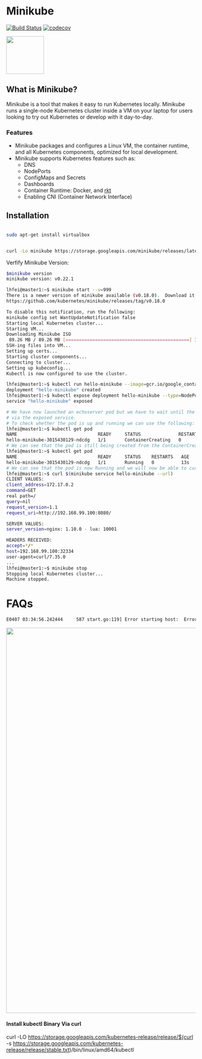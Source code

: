 # Minikube

[![Build Status](https://travis-ci.org/kubernetes/minikube.svg?branch=master)](https://travis-ci.org/kubernetes/minikube)
[![codecov](https://codecov.io/gh/kubernetes/minikube/branch/master/graph/badge.svg)](https://codecov.io/gh/kubernetes/minikube)

[<img src="https://github.com/kubernetes/minikube/raw/master/logo/logo.png" width="100">](https://github.com/kubernetes/minikube)

## What is Minikube?

Minikube is a tool that makes it easy to run Kubernetes locally. Minikube runs a single-node Kubernetes cluster inside a VM on your laptop for users looking to try out Kubernetes or develop with it day-to-day.

### Features

* Minikube packages and configures a Linux VM, the container runtime, and all Kubernetes components, optimized for local development.
* Minikube supports Kubernetes features such as:
  * DNS
  * NodePorts
  * ConfigMaps and Secrets
  * Dashboards
  * Container Runtime: Docker, and [rkt](https://github.com/coreos/rkt)
  * Enabling CNI (Container Network Interface)
  

## Installation

```sh

sudo apt-get install virtualbox

```

```sh

curl -Lo minikube https://storage.googleapis.com/minikube/releases/latest/minikube-linux-amd64 && chmod +x minikube && sudo mv minikube /usr/local/bin/

```

Verfify Minikube Version:

```sh
$minikube version
minikube version: v0.22.1
```


```sh
lhfei@master1:~$ minikube start --v=999
There is a newer version of minikube available (v0.18.0).  Download it here:
https://github.com/kubernetes/minikube/releases/tag/v0.18.0

To disable this notification, run the following:
minikube config set WantUpdateNotification false
Starting local Kubernetes cluster...
Starting VM...
Downloading Minikube ISO
 89.26 MB / 89.26 MB [==============================================] 100.00% 0s
SSH-ing files into VM...
Setting up certs...
Starting cluster components...
Connecting to cluster...
Setting up kubeconfig...
Kubectl is now configured to use the cluster.

```

```sh
lhfei@master1:~$ kubectl run hello-minikube --image=gcr.io/google_containers/echoserver:1.4 --port=8080
deployment "hello-minikube" created
lhfei@master1:~$ kubectl expose deployment hello-minikube --type=NodePort
service "hello-minikube" exposed

# We have now launched an echoserver pod but we have to wait until the pod is up before curling/accessing it
# via the exposed service.
# To check whether the pod is up and running we can use the following:
lhfei@master1:~$ kubectl get pod
NAME                              READY     STATUS              RESTARTS   AGE
hello-minikube-3015430129-ndcdg   1/1       ContainerCreating   0          3s
# We can see that the pod is still being created from the ContainerCreating status
lhfei@master1:~$ kubectl get pod
NAME                              READY     STATUS    RESTARTS   AGE
hello-minikube-3015430129-ndcdg   1/1       Running   0          13s
# We can see that the pod is now Running and we will now be able to curl it:
lhfei@master1:~$ curl $(minikube service hello-minikube --url)
CLIENT VALUES:
client_address=172.17.0.2
command=GET
real path=/
query=nil
request_version=1.1
request_uri=http://192.168.99.100:8080/

SERVER VALUES:
server_version=nginx: 1.10.0 - lua: 10001

HEADERS RECEIVED:
accept=*/*
host=192.168.99.100:32334
user-agent=curl/7.35.0
...
lhfei@master1:~$ minikube stop
Stopping local Kubernetes cluster...
Machine stopped.
```

# FAQs

```html
E0407 03:34:56.242444     587 start.go:119] Error starting host:  Error creating host: Error with pre-create check: "This computer doesn't have VT-X/AMD-v enabled. Enabling it in the BIOS is mandatory"
```

<image src="images/VT-X_AMD-v.png" style="width: 1024" />



#### Install kubectl Binary Via curl

curl -LO https://storage.googleapis.com/kubernetes-release/release/$(curl -s https://storage.googleapis.com/kubernetes-release/release/stable.txt)/bin/linux/amd64/kubectl